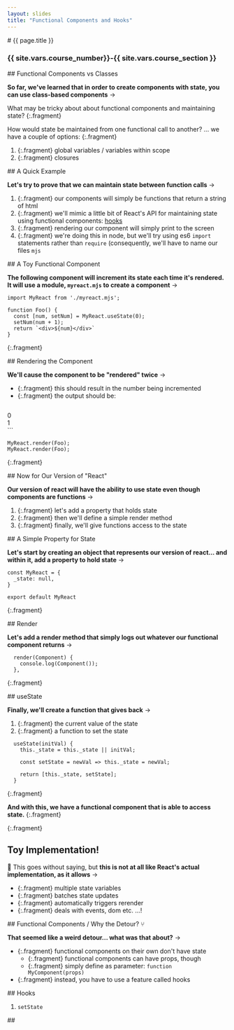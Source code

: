 ```yaml
---
layout: slides
title: "Functional Components and Hooks"
---
```


<section markdown="block" class="intro-slide">
# {{ page.title }}

### {{ site.vars.course_number}}-{{ site.vars.course_section }}

<p><small></small></p>
</section>

<section markdown="block">
## Functional Components vs Classes

__So far, we've learned that in order to create components with state, you can use class-based components__ &rarr;

What may be tricky about about functional components and maintaining state?
{:.fragment}

How would state be maintained from one functional call to another? ... we have a couple of options:
{:.fragment}

1. {:.fragment} global variables / variables within scope
2. {:.fragment} closures

</section>

<section markdown="block">
## A Quick Example

__Let's try to prove that we can maintain state between function calls__ &rarr;

1. {:.fragment} our components will simply be functions that return a string of html
2. {:.fragment} we'll mimic a little bit of React's API for maintaining state using functional components: [hooks](https://reactjs.org/docs/hooks-state.html)
3. {:.fragment} rendering our component will simply print to the screen
4. {:.fragment} we're doing this in node, but we'll try using es6 `import` statements rather than `require` (consequently, we'll have to name our files `mjs`

</section>

<section markdown="block">
## A Toy Functional Component

__The following component will increment its state each time it's rendered. It will use a module, `myreact.mjs` to create a component__ &rarr;

```
import MyReact from './myreact.mjs';

function Foo() {
  const [num, setNum] = MyReact.useState(0);
  setNum(num + 1);
  return `<div>${num}</div>`
}
```
{:.fragment}


</section>

<section markdown="block">
## Rendering the Component

__We'll cause the component to be "rendered" twice__ &rarr;

* {:.fragment} this should result in the number being incremented
* {:.fragment} the output should be:
	```
<div>0</div>
<div>1</div>
```

```
MyReact.render(Foo);
MyReact.render(Foo);
```
{:.fragment}
</section>

<section markdown="block">
## Now for Our Version of "React"

__Our version of react will have the ability to use state even though components are functions__ &rarr;

1. {:.fragment} let's add a property that holds state
2. {:.fragment} then we'll define a simple render method
3. {:.fragment} finally, we'll give functions access to the state 

</section>

<section markdown="block">
## A Simple Property for State

__Let's start by creating an object that represents our version of react... and within it, add a property to hold state__ &rarr;

```
const MyReact = {
  _state: null,
}

export default MyReact
```
{:.fragment}
</section>

<section markdown="block">
## Render

__Let's add a render method that simply logs out whatever our functional component returns__ &rarr;


```			
  render(Component) {
    console.log(Component());
  },
```
{:.fragment}

</section>

<section markdown="block">
## useState

__Finally, we'll create a function that gives back__ &rarr;

1. {:.fragment} the current value of the state
2. {:.fragment} a function to set the state

```
  useState(initVal) {
    this._state = this._state || initVal;
    
    const setState = newVal => this._state = newVal;

    return [this._state, setState];
  }
```
{:.fragment}

__And with this, we have a functional component that is able to access state.__
{:.fragment}

{:.fragment}
</section>


<section markdown="block">

## Toy Implementation!

🤖 This goes without saying, but __this is not at all like React's actual implementation, as it allows__ &rarr;

* {:.fragment} multiple state variables
* {:.fragment} batches state updates
* {:.fragment} automatically triggers rerender
* {:.fragment} deals with events, dom etc. ...!
</section>

<section markdown="block">
## Functional Components / Why the Detour? ⑂

__That seemed like a weird detour... what was that about?__ &rarr;

* {:.fragment} functional components on their own don't have state
	* {:.fragment} functional components can have props, though
	* {:.fragment} simply define as parameter: `function MyComponent(props)`
* {:.fragment} instead, you have to use a feature called hooks
</section>

<section markdown="block">
## Hooks

1. `setState`
</section>

<section markdown="block">
## 

</section>

